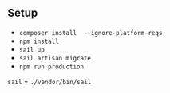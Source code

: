 ## Setup

- `composer install  --ignore-platform-reqs`
- `npm install`
- `sail up`
- `sail artisan migrate`
- `npm run production`

`sail` = `./vendor/bin/sail`
